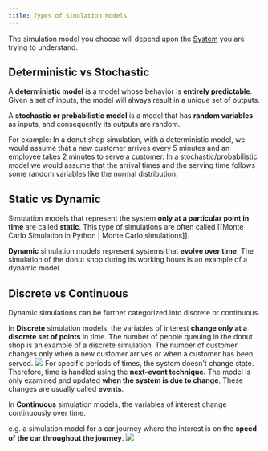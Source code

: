 ```yaml
---
title: Types of Simulation Models
---
```


The simulation model you choose will depend upon the [System](/simulating-and-modelling-to-understand-change/module-i---introduction-and-random-variables-simulation/system) you are trying to understand.

## Deterministic vs Stochastic

A **deterministic model** is a model whose behavior is **entirely predictable**. Given a set of inputs, the model will always result in a unique set of outputs.

A **stochastic or probabilistic model** is a model that has **random variables** as inputs, and consequently its outputs are random.

For example: In a donut shop simulation, with a deterministic model, we would assume that a new customer arrives every 5 minutes and an employee takes 2 minutes to serve a customer. 
In a stochastic/probabilistic model we would assume that the arrival times and the serving time follows some random variables like the normal distribution.

## Static vs Dynamic

Simulation models that represent the system **only at a particular point in time** are called **static**. This type of simulations are often called [[Monte Carlo Simulation in Python | Monte Carlo simulations]].

**Dynamic** simulation models represent systems that **evolve over time**. The simulation of the donut shop during its working hours is an example of a dynamic model.

## Discrete vs Continuous
Dynamic simulations can be further categorized into discrete or continuous.

In **Discrete** simulation models, the variables of interest **change only at a discrete set of points** in time. The number of people queuing in the donut shop is an example of a discrete simulation. The number of customer changes only when a new customer arrives or when a customer has been served.
![](../attachments/screenshot-2024-02-25-at-202137.png)
For specific periods of times, the system doesn't change state. Therefore, time is handled using the **next-event technique.** The model is only examined and updated **when the system is due to change**. These changes are usually called **events**.

In **Continuous** simulation models, the variables of interest change continuously over time. 

e.g. a simulation model for a car journey where the interest is on the **speed of the car throughout the journey**.
![](../attachments/screenshot-2024-02-25-at-202702.png)